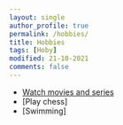 ```yaml
---
layout: single
author_profile: true
permalink: /hobbies/
title: Hobbies
tags: [Hoby]
modified: 21-10-2021
comments: false
---
```



* [Watch movies and series](https://www.film2media.website)
* [Play chess]
* [Swimming]
